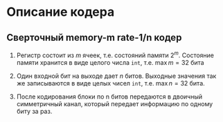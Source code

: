 # Описание кодера

## Сверточный memory-m rate-1/n кодер

1. Регистр состоит из $m$ ячеек, т.е. состояний памяти $2^m$. Состояние памяти хранится в виде целого числа `int`, т.е. $\max m = 32$ бита
   
2. Один входной бит на выходе дает $n$ битов. Выходные значения так же записываются в виде целых чисел `int`, т.е. $\max n = 32$ бита.

3. После кодирования блоки по n битов передаются в двоичный симметричный канал, который передает информацию по одному биту за раз.